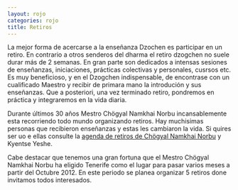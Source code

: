 ```yaml
---
layout: rojo
categories: rojo
title: Retiros
---  
```

La mejor forma de acercarse a la enseñanza Dzochen es participar en un retiro. En contrario a otros senderos del dharma el retiro dzogchen no suele durar más de 2 semanas. En gran parte son dedicados a intensas sesiones de enseñanzas, iniciaciones, prácticas colectivas y personales, cusrsos etc. Es muy beneficioso, y en el Dzogchen indispensable, de encontrase con un cualificado Maestro y recibir de primara mano la introdución y sus enseñanzas.
Que a posteriori, una vez terminado retiro, pondremos en práctica y integraremos en la vida diaria.

Durante últimos 30 años Mestro Chögyal Namkhai Norbu incansablemente esta recorriendo todo mundo organizando retiros. Hay muchisimas personas que recibieron enseñanzas y estas les cambiaron la vida. Si quires ser uo e ellas consulte la [agenda de retiros de Chögyal Namkhai Norbu](http://www.dzogchen.it/CNN-shcedule_20111118.pdf) y Kyentse Yeshe.

Cabe destacar que tenemos una gran fortuna que el Mestro Chögyal Namkhai Norbu ha eligido Tenerife como el lugar para pasar varios meses a partir del Octubre 2012. En este periodo se planea organizar 5 retiros done invitamos todos interesados. 